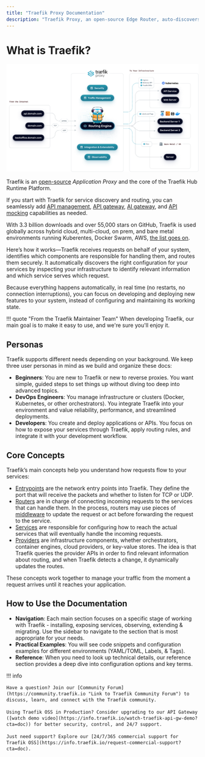 ```yaml
---
title: "Traefik Proxy Documentation"
description: "Traefik Proxy, an open-source Edge Router, auto-discovers configurations and supports major orchestrators, like Kubernetes. Read the technical documentation."
---
```


# What is Traefik?

![Architecture](assets/img/traefik-architecture.png)

Traefik is an [open-source](https://github.com/traefik/traefik) *Application Proxy* and the core of the Traefik Hub Runtime Platform.

If you start with Traefik for service discovery and routing, you can seamlessly add [API management](https://traefik.io/solutions/api-management/), [API gateway](https://traefik.io/solutions/api-gateway/), [AI gateway](https://traefik.io/solutions/ai-gateway/), and [API mocking](https://traefik.io/solutions/api-mocking/) capabilities as needed.

With 3.3 billion downloads and over 55,000 stars on GitHub, Traefik is used globally across hybrid cloud, multi-cloud, on prem, and bare metal environments running Kuberentes, Docker Swarm, AWS, [the list goes on](https://doc.traefik.io/traefik/reference/install-configuration/providers/overview/).

Here’s how it works—Traefik receives requests on behalf of your system, identifies which components are responsible for handling them, and routes them securely. It automatically discovers the right configuration for your services by inspecting your infrastructure to identify relevant information and which service serves which request.

Because everything happens automatically, in real time (no restarts, no connection interruptions), you can focus on developing and deploying new features to your system, instead of configuring and maintaining its working state.

!!! quote "From the Traefik Maintainer Team" 
    When developing Traefik, our main goal is to make it easy to use, and we're sure you'll enjoy it.

## Personas

Traefik supports different needs depending on your background. We keep three user personas in mind as we build and organize these docs:

- **Beginners**: You are new to Traefik or new to reverse proxies. You want simple, guided steps to set things up without diving too deep into advanced topics.
- **DevOps Engineers**: You manage infrastructure or clusters (Docker, Kubernetes, or other orchestrators). You integrate Traefik into your environment and value reliability, performance, and streamlined deployments.
- **Developers**: You create and deploy applications or APIs. You focus on how to expose your services through Traefik, apply routing rules, and integrate it with your development workflow.

## Core Concepts

Traefik’s main concepts help you understand how requests flow to your services:

- [Entrypoints](./reference/install-configuration/entrypoints.md) are the network entry points into Traefik. They define the port that will receive the packets and whether to listen for TCP or UDP.
- [Routers](./reference/routing-configuration/http/router/rules-and-priority.md) are in charge of connecting incoming requests to the services that can handle them. In the process, routers may use pieces of [middleware](./reference/routing-configuration/http/middlewares/overview.md) to update the request or act before forwarding the request to the service.
- [Services](./reference/routing-configuration/http/load-balancing/service.md) are responsible for configuring how to reach the actual services that will eventually handle the incoming requests.
- [Providers](./reference/install-configuration/providers/overview.md) are infrastructure components, whether orchestrators, container engines, cloud providers, or key-value stores. The idea is that Traefik queries the provider APIs in order to find relevant information about routing, and when Traefik detects a change, it dynamically updates the routes.

These concepts work together to manage your traffic from the moment a request arrives until it reaches your application.

## How to Use the Documentation

- **Navigation**: Each main section focuses on a specific stage of working with Traefik - installing, exposing services, observing, extending & migrating. 
Use the sidebar to navigate to the section that is most appropriate for your needs.
- **Practical Examples**: You will see code snippets and configuration examples for different environments (YAML/TOML, Labels, & Tags).
- **Reference**: When you need to look up technical details, our reference section provides a deep dive into configuration options and key terms.

!!! info

    Have a question? Join our [Community Forum](https://community.traefik.io "Link to Traefik Community Forum") to discuss, learn, and connect with the Traefik community.

    Using Traefik OSS in Production? Consider upgrading to our API Gateway ([watch demo video](https://info.traefik.io/watch-traefik-api-gw-demo?cta=doc)) for better security, control, and 24/7 support.

    Just need support? Explore our [24/7/365 commercial support for Traefik OSS](https://info.traefik.io/request-commercial-support?cta=doc).
